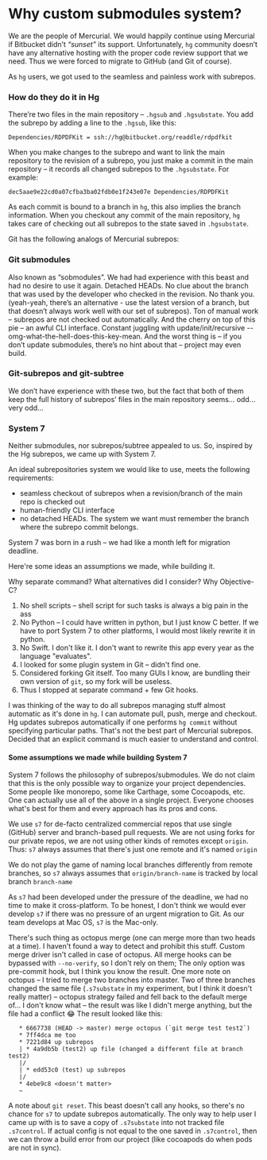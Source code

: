 # Why custom submodules system?

We are the people of Mercurial. We would happily continue using Mercurial if Bitbucket didn’t _“sunset”_ its support.
Unfortunately, `hg` community doesn’t have any alternative hosting with the proper code review support that we need. Thus we were forced to migrate to GitHub (and Git of course).

As `hg` users, we got used to the seamless and painless work with subrepos.

### How do they do it in Hg
There’re two files in the main repository – `.hgsub` and `.hgsubstate`. You add the subrepo by adding a line to the `.hgsub`, like this:
```
Dependencies/RDPDFKit = ssh://hg@bitbucket.org/readdle/rdpdfkit
```
When you make changes to the subrepo and want to link the main repository to the revision of a subrepo, you just make a commit in the main repository – it records all changed subrepos to the `.hgsubstate`. For example:
```
dec5aae9e22cd0a07cfba3ba02fdb0e1f243e07e Dependencies/RDPDFKit
```
As each commit is bound to a branch in `hg`, this also implies the branch information.
When you checkout any commit of the main repository, `hg` takes care of checking out all subrepos to the state saved in `.hgsubstate`.

Git has the following analogs of Mercurial subrepos:

### Git submodules
Also known as “sobmodules”. We had had experience with this beast and had no desire to use it again.
Detached HEADs. No clue about the branch that was used by the developer who checked in the revision. No thank you. (yeah-yeah, there’s an alternative - use the latest version of a branch, but that doesn’t always work well with our set of subrepos).
Ton of manual work – subrepos are not checked out automatically.
And the cherry on top of this pie – an awful CLI interface. Constant juggling with update/init/recursive --omg-what-the-hell-does-this-key-mean. And the worst thing is – if you don’t update submodules, there’s no hint about that – project may even build.

### Git-subrepos and git-subtree
We don’t have experience with these two, but the fact that both of them keep the full history of subrepos’ files in the main repository seems… odd… very odd…

### System 7

Neither submodules, nor subrepos/subtree appealed to us. So, inspired by the Hg subrepos, we came up with System 7.

An ideal subrepositories system we would like to use, meets the following requirements:
 - seamless checkout of subrepos when a revision/branch of the main repo is checked out
 - human-friendly CLI interface
 - no detached HEADs. The system we want must remember the branch where the subrepo commit belongs.

System 7 was born in a rush – we had like a month left for migration deadline.

Here're some ideas an assumptions we made, while building it.

Why separate command? What alternatives did I consider? Why Objective-C?
1. No shell scripts – shell script for such tasks is always a big pain in the ass
2. No Python – I could have written in python, but I just know C better. If we have to port System 7 to other platforms, I would most likely rewrite it in python.
3. No Swift. I don't like it. I don't want to rewrite this app every year as the language "evaluates".
4. I looked for some plugin system in Git – didn't find one.
5. Considered forking Git itself. Too many GUIs I know, are bundling their own version of `git`, so my fork will be useless.
6. Thus I stopped at separate command + few Git hooks.

I was thinking of the way to do all subrepos managing stuff almost automatic as it's done in `hg`.
I can automate pull, push, merge and checkout.
Hg updates subrepos automatically if one performs `hg commit` without specifying particular paths. That's not the best part of Mercurial subrepos. Decided that an explicit command is much easier to understand and control.

#### Some assumptions we made while building System 7

System 7 follows the philosophy of subrepos/submodules. We do not claim that this is the only possible way to organize your project dependencies. Some people like monorepo, some like Carthage, some Cocoapods, etc. One can actually use all of the above in a single project. Everyone chooses what's best for them and every approach has its pros and cons.

We use `s7` for de-facto centralized commercial repos that use single (GitHub) server and branch-based pull requests. We are not using forks for our private repos, we are not using other kinds of remotes except `origin`.
Thus: `s7` always assumes that there's just one remote and it's named `origin`

We do not play the game of naming local branches differently from remote branches, so `s7` always assumes that `origin/branch-name` is tracked by local branch `branch-name`

As `s7` had been developed under the pressure of the deadline, we had no time to make it cross-platform. To be honest, I don't think we would ever develop `s7` if there was no pressure of an urgent migration to Git. As our team develops at Mac OS, `s7` is the Mac-only. 

There's such thing as octopus merge (one can merge more than two heads at a time).
I haven't found a way to detect and prohibit this stuff.
Custom merge driver isn't called in case of octopus.
All merge hooks can be bypassed with `--no-verify`, so I don't rely on them;
The only option was pre-commit hook, but I think you know the result.
One more note on octopus – I tried to merge two branches into master. Two of three branches changed
the same file (`.s7substate` in my experiment, but I think it doesn't really matter) – octopus strategy
failed and fell back to the default merge of... I don't know what – the result was like I didn't merge
anything, but the file had a conflict :joy:
The result looked like this:
```
   * 6667738 (HEAD -> master) merge octopus (`git merge test test2`)
   * 7ff4dca me too
   * 7221d84 up subrepos
   | * 4a9db5b (test2) up file (changed a different file at branch test2)
   |/
   | * edd53c0 (test) up subrepos
   |/
   * 4ebe9c8 <doesn't matter>
   ~
```

A note about `git reset`. This beast doesn't call any hooks, so there's no chance for `s7` to update
subrepos automatically. The only way to help user I came up with is to save a copy of `.s7substate` into
not tracked file `.s7control`. If actual config is not equal to the one saved in `.s7control`, then
we can throw a build error from our project (like cocoapods do when pods are not in sync).
